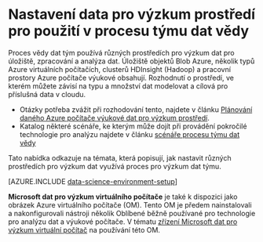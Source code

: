<properties 
    pageTitle="Nastavení prostředí pro výzkum dat pro použití v procesu týmu dat pro výzkum | Azure" 
    description="Nastavení data pro výzkum prostředí pro použití v procesu týmu dat vědy" 
    services="machine-learning" 
    documentationCenter="" 
    authors="bradsev" 
    manager="jhubbard" 
    editor="cgronlun"/>

<tags 
    ms.service="machine-learning" 
    ms.workload="data-services" 
    ms.tgt_pltfrm="na" 
    ms.devlang="na" 
    ms.topic="article" 
    ms.date="10/03/2016" 
    ms.author="bradsev" /> 

# <a name="set-up-data-science-environments-for-use-in-the-team-data-science-process"></a>Nastavení data pro výzkum prostředí pro použití v procesu týmu dat vědy

Proces vědy dat tým používá různých prostředích pro výzkum dat pro úložiště, zpracování a analýza dat. Úložiště objektů Blob Azure, několik typů Azure virtuálních počítačích, clusterů HDInsight (Hadoop) a pracovní prostory Azure počítače výukové obsahují. Rozhodnutí o prostředí, ve kterém můžete závisí na typu a množství dat modelovat a cílová pro příslušná data v cloudu. 

* Otázky potřeba zvážit při rozhodování tento, najdete v článku [Plánování daného Azure počítače výukové dat pro výzkum prostředí](machine-learning-data-science-plan-your-environment.md). 
* Katalog některé scénáře, ke kterým může dojít při provádění pokročilé technologie pro analýzu najdete v článku [scénáře procesu týmu dat vědy](machine-learning-data-science-plan-sample-scenarios.md)

Tato nabídka odkazuje na témata, která popisují, jak nastavit různých prostředích pro výzkum dat využívá proces pro výzkum dat týmu.

[AZURE.INCLUDE [data-science-environment-setup](../../includes/cap-setup-environments.md)]

**Microsoft dat pro výzkum virtuálního počítače** je také k dispozici jako obrázek Azure virtuálního počítače (OM). Tento OM je předem nainstalovali a nakonfigurovali nástroji několik Oblíbené běžně používané pro technologie pro analýzu dat a výukové počítače. V tématu [zřízení Microsoft dat pro výzkum virtuální počítač](machine-learning-data-science-provision-vm.md) na používání této OM.

